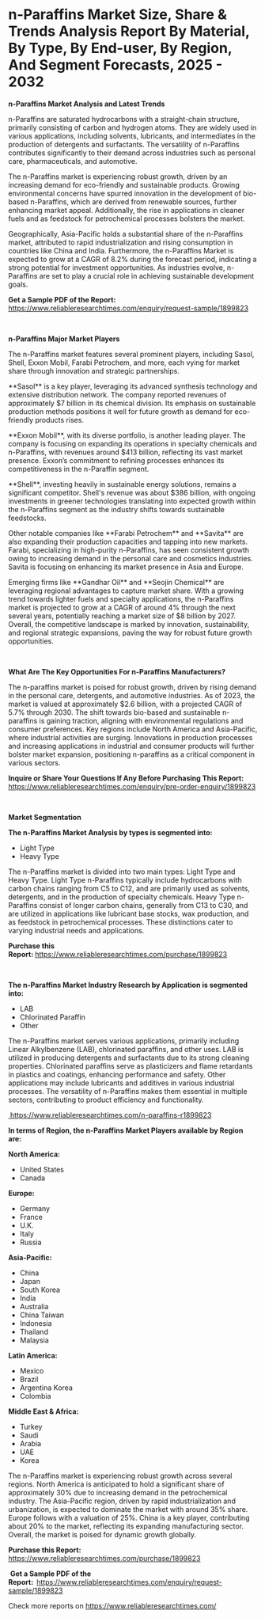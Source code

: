 <p><h1>n-Paraffins Market Size, Share & Trends Analysis Report By Material, By Type, By End-user, By Region, And Segment Forecasts, 2025 - 2032</h1></p><p><strong>n-Paraffins Market Analysis and Latest Trends</strong></p>
<p><p>n-Paraffins are saturated hydrocarbons with a straight-chain structure, primarily consisting of carbon and hydrogen atoms. They are widely used in various applications, including solvents, lubricants, and intermediates in the production of detergents and surfactants. The versatility of n-Paraffins contributes significantly to their demand across industries such as personal care, pharmaceuticals, and automotive.</p><p>The n-Paraffins market is experiencing robust growth, driven by an increasing demand for eco-friendly and sustainable products. Growing environmental concerns have spurred innovation in the development of bio-based n-Paraffins, which are derived from renewable sources, further enhancing market appeal. Additionally, the rise in applications in cleaner fuels and as feedstock for petrochemical processes bolsters the market.</p><p>Geographically, Asia-Pacific holds a substantial share of the n-Paraffins market, attributed to rapid industrialization and rising consumption in countries like China and India. Furthermore, the n-Paraffins Market is expected to grow at a CAGR of 8.2% during the forecast period, indicating a strong potential for investment opportunities. As industries evolve, n-Paraffins are set to play a crucial role in achieving sustainable development goals.</p></p>
<p><strong>Get a Sample PDF of the Report:&nbsp;</strong> <a href="https://www.reliableresearchtimes.com/enquiry/request-sample/1899823?utm_campaign=2633&utm_medium=2&utm_source=Github&utm_content=ia&utm_term=03042025&utm_id=n-paraffins">https://www.reliableresearchtimes.com/enquiry/request-sample/1899823</a></p>
<p>&nbsp;</p>
<p><strong>n-Paraffins Major Market Players</strong></p>
<p><p>The n-Paraffins market features several prominent players, including Sasol, Shell, Exxon Mobil, Farabi Petrochem, and more, each vying for market share through innovation and strategic partnerships. </p><p>**Sasol** is a key player, leveraging its advanced synthesis technology and extensive distribution network. The company reported revenues of approximately $7 billion in its chemical division. Its emphasis on sustainable production methods positions it well for future growth as demand for eco-friendly products rises.</p><p>**Exxon Mobil**, with its diverse portfolio, is another leading player. The company is focusing on expanding its operations in specialty chemicals and n-Paraffins, with revenues around $413 billion, reflecting its vast market presence. Exxon’s commitment to refining processes enhances its competitiveness in the n-Paraffin segment.</p><p>**Shell**, investing heavily in sustainable energy solutions, remains a significant competitor. Shell's revenue was about $386 billion, with ongoing investments in greener technologies translating into expected growth within the n-Paraffins segment as the industry shifts towards sustainable feedstocks.</p><p>Other notable companies like **Farabi Petrochem** and **Savita** are also expanding their production capacities and tapping into new markets. Farabi, specializing in high-purity n-Paraffins, has seen consistent growth owing to increasing demand in the personal care and cosmetics industries. Savita is focusing on enhancing its market presence in Asia and Europe.</p><p>Emerging firms like **Gandhar Oil** and **Seojin Chemical** are leveraging regional advantages to capture market share. With a growing trend towards lighter fuels and specialty applications, the n-Paraffins market is projected to grow at a CAGR of around 4% through the next several years, potentially reaching a market size of $8 billion by 2027. Overall, the competitive landscape is marked by innovation, sustainability, and regional strategic expansions, paving the way for robust future growth opportunities.</p></p>
<p>&nbsp;</p>
<p><strong>What Are The Key Opportunities For n-Paraffins Manufacturers?</strong></p>
<p><p>The n-paraffins market is poised for robust growth, driven by rising demand in the personal care, detergents, and automotive industries. As of 2023, the market is valued at approximately $2.6 billion, with a projected CAGR of 5.7% through 2030. The shift towards bio-based and sustainable n-paraffins is gaining traction, aligning with environmental regulations and consumer preferences. Key regions include North America and Asia-Pacific, where industrial activities are surging. Innovations in production processes and increasing applications in industrial and consumer products will further bolster market expansion, positioning n-paraffins as a critical component in various sectors.</p></p>
<p><strong>Inquire or Share Your Questions If Any Before Purchasing This Report:</strong> <a href="https://www.reliableresearchtimes.com/enquiry/pre-order-enquiry/1899823?utm_campaign=2633&utm_medium=2&utm_source=Github&utm_content=ia&utm_term=03042025&utm_id=n-paraffins">https://www.reliableresearchtimes.com/enquiry/pre-order-enquiry/1899823</a></p>
<p>&nbsp;</p>
<p><strong>Market Segmentation</strong></p>
<p><strong>The n-Paraffins Market Analysis by types is segmented into:</strong></p>
<p><ul><li>Light Type</li><li>Heavy Type</li></ul></p>
<p><p>The n-Paraffins market is divided into two main types: Light Type and Heavy Type. Light Type n-Paraffins typically include hydrocarbons with carbon chains ranging from C5 to C12, and are primarily used as solvents, detergents, and in the production of specialty chemicals. Heavy Type n-Paraffins consist of longer carbon chains, generally from C13 to C30, and are utilized in applications like lubricant base stocks, wax production, and as feedstock in petrochemical processes. These distinctions cater to varying industrial needs and applications.</p></p>
<p><strong>Purchase this Report:&nbsp;</strong><a href="https://www.reliableresearchtimes.com/purchase/1899823?utm_campaign=2633&utm_medium=2&utm_source=Github&utm_content=ia&utm_term=03042025&utm_id=n-paraffins">https://www.reliableresearchtimes.com/purchase/1899823</a></p>
<p>&nbsp;</p>
<p><strong>The n-Paraffins Market Industry Research by Application is segmented into:</strong></p>
<p><ul><li>LAB</li><li>Chlorinated Paraffin</li><li>Other</li></ul></p>
<p><p>The n-Paraffins market serves various applications, primarily including Linear Alkylbenzene (LAB), chlorinated paraffins, and other uses. LAB is utilized in producing detergents and surfactants due to its strong cleaning properties. Chlorinated paraffins serve as plasticizers and flame retardants in plastics and coatings, enhancing performance and safety. Other applications may include lubricants and additives in various industrial processes. The versatility of n-Paraffins makes them essential in multiple sectors, contributing to product efficiency and functionality.</p></p>
<p><a href="https://www.reliableresearchtimes.com/n-paraffins-r1899823?utm_campaign=2633&utm_medium=2&utm_source=Github&utm_content=ia&utm_term=03042025&utm_id=n-paraffins">&nbsp;https://www.reliableresearchtimes.com/n-paraffins-r1899823</a></p>
<p><strong>In terms of Region, the n-Paraffins Market Players available by Region are:</strong></p>
<p>
    <p> <strong> North America: </strong>
        <ul>
            <li>United States</li>
            <li>Canada</li>
        </ul>
        </p> 
    <p> <strong> Europe: </strong>
        <ul>
            <li>Germany</li>
            <li>France</li>
            <li>U.K.</li>
            <li>Italy</li>
            <li>Russia</li>
        </ul>
        </p> 
    <p> <strong> Asia-Pacific: </strong>
        <ul>
            <li>China</li>
            <li>Japan</li>
            <li>South Korea</li>
            <li>India</li>
            <li>Australia</li>
            <li>China Taiwan</li>
            <li>Indonesia</li>
            <li>Thailand</li>
            <li>Malaysia</li>
        </ul>
        </p> 
    <p> <strong> Latin America: </strong>
        <ul>
            <li>Mexico</li>
            <li>Brazil</li>
            <li>Argentina Korea</li>
            <li>Colombia</li>
        </ul>
        </p> 
    <p> <strong> Middle East & Africa: </strong>
        <ul>
            <li>Turkey</li>
            <li>Saudi</li>
            <li>Arabia</li>
            <li>UAE</li>
            <li>Korea</li>
        </ul>
    </p>
    </p>
<p><p>The n-Paraffins market is experiencing robust growth across several regions. North America is anticipated to hold a significant share of approximately 30% due to increasing demand in the petrochemical industry. The Asia-Pacific region, driven by rapid industrialization and urbanization, is expected to dominate the market with around 35% share. Europe follows with a valuation of 25%. China is a key player, contributing about 20% to the market, reflecting its expanding manufacturing sector. Overall, the market is poised for dynamic growth globally.</p></p>
<p><strong>Purchase this Report: </strong><a href="https://www.reliableresearchtimes.com/purchase/1899823?utm_campaign=2633&utm_medium=2&utm_source=Github&utm_content=ia&utm_term=03042025&utm_id=n-paraffins">https://www.reliableresearchtimes.com/purchase/1899823</a></p>
<p>&nbsp;<strong>Get a Sample PDF of the Report:&nbsp;&nbsp;</strong><a href="https://www.reliableresearchtimes.com/enquiry/request-sample/1899823?utm_campaign=2633&utm_medium=2&utm_source=Github&utm_content=ia&utm_term=03042025&utm_id=n-paraffins">https://www.reliableresearchtimes.com/enquiry/request-sample/1899823</a></p>
<p><strong></strong></p>
<p>Check more reports on <a href="https://www.reliableresearchtimes.com/?utm_campaign=2633&utm_medium=2&utm_source=Github&utm_content=ia&utm_term=03042025&utm_id=n-paraffins">https://www.reliableresearchtimes.com/</a></p>